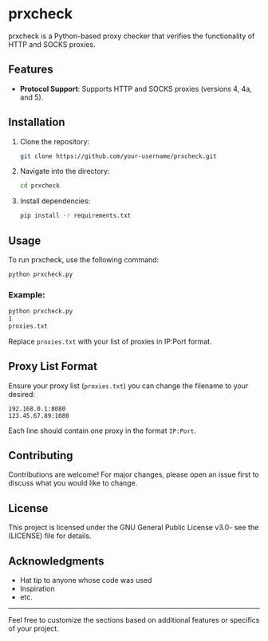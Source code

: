 # prxcheck

prxcheck is a Python-based proxy checker that verifies the functionality of HTTP and SOCKS proxies.

## Features

- **Protocol Support**: Supports HTTP and SOCKS proxies (versions 4, 4a, and 5).
## Installation

1. Clone the repository:

   ```bash
   git clone https://github.com/your-username/prxcheck.git
   ```

2. Navigate into the directory:

   ```bash
   cd prxcheck
   ```

3. Install dependencies:

   ```bash
   pip install -r requirements.txt
   ```

## Usage

To run prxcheck, use the following command:

```bash
python prxcheck.py 
```


### Example:

```bash
python prxcheck.py
1
proxies.txt
```

Replace `proxies.txt` with your list of proxies in IP:Port format.

## Proxy List Format

Ensure your proxy list (`proxies.txt`) you can change the filename to your desired:

```
192.168.0.1:8080
123.45.67.89:1080
```

Each line should contain one proxy in the format `IP:Port`.

## Contributing

Contributions are welcome! For major changes, please open an issue first to discuss what you would like to change.

## License

This project is licensed under the GNU General Public License v3.0- see the (LICENSE) file for details.

## Acknowledgments

- Hat tip to anyone whose code was used
- Inspiration
- etc.

---

Feel free to customize the sections based on additional features or specifics of your project.
